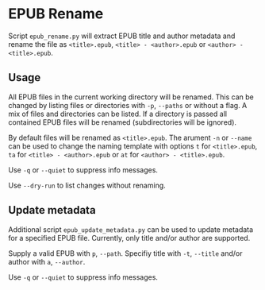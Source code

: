 # EPUB Rename
Script `epub_rename.py` will extract EPUB title and author metadata and rename the file as `<title>.epub`, `<title> - <author>.epub` or `<author> - <title>.epub`.

## Usage
All EPUB files in the current working directory will be renamed. This can be changed by listing files or directories with `-p`, `--paths` or without a flag. A mix of files and directories can be listed. If a directory is passed all contained EPUB files will be renamed (subdirectories will be ignored).

By default files will be renamed as `<title>.epub`. The arument `-n` or `--name` can be used to change the naming template with options `t` for `<title>.epub`, `ta` for `<title> - <author>.epub` or `at` for `<author> - <title>.epub`.

Use `-q` or `--quiet` to suppress info messages.

Use `--dry-run` to list changes without renaming.

## Update metadata
Additional script `epub_update_metadata.py` can be used to update metadata for a specified EPUB file. Currently, only title and/or author are supported.

Supply a valid EPUB with `p`, `--path`. Specifiy title with `-t`, `--title` and/or author with `a`, `--author`.

Use `-q` or `--quiet` to suppress info messages.
